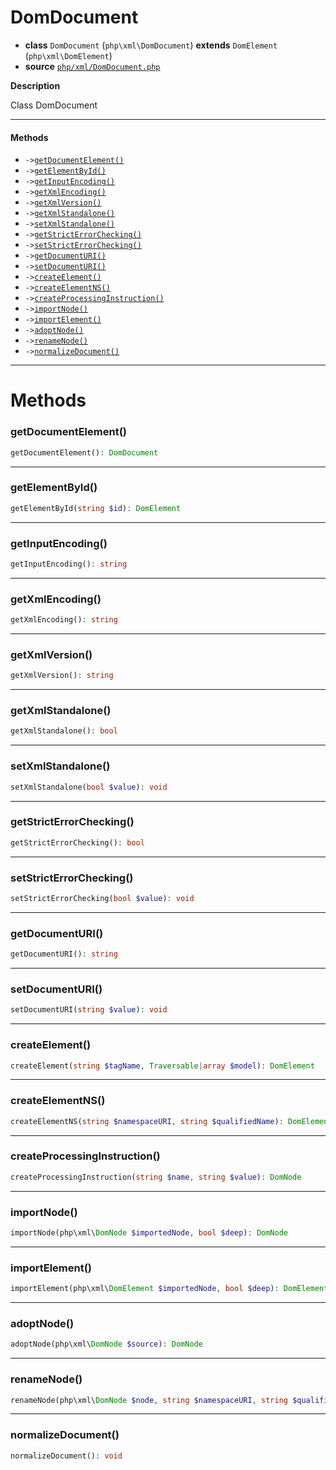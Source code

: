 # DomDocument

- **class** `DomDocument` (`php\xml\DomDocument`) **extends** `DomElement` (`php\xml\DomElement`)
- **source** [`php/xml/DomDocument.php`](./src/main/resources/JPHP-INF/sdk/php/xml/DomDocument.php)

**Description**

Class DomDocument

---

#### Methods

- `->`[`getDocumentElement()`](#method-getdocumentelement)
- `->`[`getElementById()`](#method-getelementbyid)
- `->`[`getInputEncoding()`](#method-getinputencoding)
- `->`[`getXmlEncoding()`](#method-getxmlencoding)
- `->`[`getXmlVersion()`](#method-getxmlversion)
- `->`[`getXmlStandalone()`](#method-getxmlstandalone)
- `->`[`setXmlStandalone()`](#method-setxmlstandalone)
- `->`[`getStrictErrorChecking()`](#method-getstricterrorchecking)
- `->`[`setStrictErrorChecking()`](#method-setstricterrorchecking)
- `->`[`getDocumentURI()`](#method-getdocumenturi)
- `->`[`setDocumentURI()`](#method-setdocumenturi)
- `->`[`createElement()`](#method-createelement)
- `->`[`createElementNS()`](#method-createelementns)
- `->`[`createProcessingInstruction()`](#method-createprocessinginstruction)
- `->`[`importNode()`](#method-importnode)
- `->`[`importElement()`](#method-importelement)
- `->`[`adoptNode()`](#method-adoptnode)
- `->`[`renameNode()`](#method-renamenode)
- `->`[`normalizeDocument()`](#method-normalizedocument)

---
# Methods

<a name="method-getdocumentelement"></a>

### getDocumentElement()
```php
getDocumentElement(): DomDocument
```

---

<a name="method-getelementbyid"></a>

### getElementById()
```php
getElementById(string $id): DomElement
```

---

<a name="method-getinputencoding"></a>

### getInputEncoding()
```php
getInputEncoding(): string
```

---

<a name="method-getxmlencoding"></a>

### getXmlEncoding()
```php
getXmlEncoding(): string
```

---

<a name="method-getxmlversion"></a>

### getXmlVersion()
```php
getXmlVersion(): string
```

---

<a name="method-getxmlstandalone"></a>

### getXmlStandalone()
```php
getXmlStandalone(): bool
```

---

<a name="method-setxmlstandalone"></a>

### setXmlStandalone()
```php
setXmlStandalone(bool $value): void
```

---

<a name="method-getstricterrorchecking"></a>

### getStrictErrorChecking()
```php
getStrictErrorChecking(): bool
```

---

<a name="method-setstricterrorchecking"></a>

### setStrictErrorChecking()
```php
setStrictErrorChecking(bool $value): void
```

---

<a name="method-getdocumenturi"></a>

### getDocumentURI()
```php
getDocumentURI(): string
```

---

<a name="method-setdocumenturi"></a>

### setDocumentURI()
```php
setDocumentURI(string $value): void
```

---

<a name="method-createelement"></a>

### createElement()
```php
createElement(string $tagName, Traversable|array $model): DomElement
```

---

<a name="method-createelementns"></a>

### createElementNS()
```php
createElementNS(string $namespaceURI, string $qualifiedName): DomElement
```

---

<a name="method-createprocessinginstruction"></a>

### createProcessingInstruction()
```php
createProcessingInstruction(string $name, string $value): DomNode
```

---

<a name="method-importnode"></a>

### importNode()
```php
importNode(php\xml\DomNode $importedNode, bool $deep): DomNode
```

---

<a name="method-importelement"></a>

### importElement()
```php
importElement(php\xml\DomElement $importedNode, bool $deep): DomElement
```

---

<a name="method-adoptnode"></a>

### adoptNode()
```php
adoptNode(php\xml\DomNode $source): DomNode
```

---

<a name="method-renamenode"></a>

### renameNode()
```php
renameNode(php\xml\DomNode $node, string $namespaceURI, string $qualifiedName): void
```

---

<a name="method-normalizedocument"></a>

### normalizeDocument()
```php
normalizeDocument(): void
```